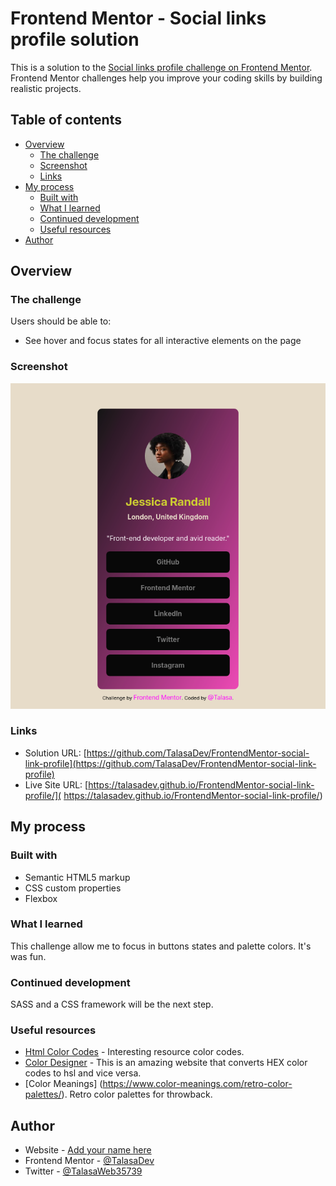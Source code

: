 # Frontend Mentor - Social links profile solution

This is a solution to the [Social links profile challenge on Frontend Mentor](https://www.frontendmentor.io/challenges/social-links-profile-UG32l9m6dQ). Frontend Mentor challenges help you improve your coding skills by building realistic projects. 

## Table of contents

- [Overview](#overview)
  - [The challenge](#the-challenge)
  - [Screenshot](#screenshot)
  - [Links](#links)
- [My process](#my-process)
  - [Built with](#built-with)
  - [What I learned](#what-i-learned)
  - [Continued development](#continued-development)
  - [Useful resources](#useful-resources)
- [Author](#author)


## Overview

### The challenge

Users should be able to:

- See hover and focus states for all interactive elements on the page

### Screenshot

![](./screenshot-social-link-profile.png)


### Links

- Solution URL: [https://github.com/TalasaDev/FrontendMentor-social-link-profile](https://github.com/TalasaDev/FrontendMentor-social-link-profile)
- Live Site URL: [https://talasadev.github.io/FrontendMentor-social-link-profile/]( https://talasadev.github.io/FrontendMentor-social-link-profile/)

## My process

### Built with

- Semantic HTML5 markup
- CSS custom properties
- Flexbox


### What I learned

This challenge allow me to focus in buttons states and palette colors. It's was fun.


### Continued development

SASS and a CSS framework will be the next step.


### Useful resources

- [Html Color Codes](https://html-color.codes/gold) - Interesting resource color codes.
- [Color Designer](https://colordesigner.io/convert/hsltohex) - This is an amazing website that converts HEX color codes to hsl and vice versa.
- [Color Meanings] (https://www.color-meanings.com/retro-color-palettes/). Retro color palettes for throwback. 


## Author

- Website - [Add your name here](https://www.your-site.com)
- Frontend Mentor - [@TalasaDev](https://www.frontendmentor.io/profile/TalasaDev)
- Twitter - [@TalasaWeb35739](https://x.com/TalasaWeb35739)
